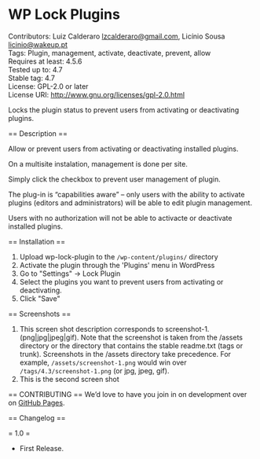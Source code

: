 # WP Lock Plugins #
Contributors: Luiz Calderaro <lzcalderaro@gmail.com>, Licínio Sousa <licinio@wakeup.pt>  
Tags: Plugin, management, activate, deactivate, prevent, allow  
Requires at least:  4.5.6  
Tested up to: 4.7  
Stable tag:  4.7  
License: GPL-2.0 or later  
License URI: http://www.gnu.org/licenses/gpl-2.0.html  

Locks the plugin status to prevent users from activating or deactivating plugins.

== Description ==

Allow or prevent users from activating or deactivating installed plugins.

On a multisite instalation, management is done per site.

Simply click the checkbox to prevent user management of plugin.

The plug-in is “capabilities aware” – only users with the ability to activate plugins (editors and administrators) will be able to edit plugin management.

Users with no authorization will not be able to activacte or deactivate installed plugins.

== Installation ==

1. Upload wp-lock-plugin to the `/wp-content/plugins/` directory
2. Activate the plugin through the 'Plugins' menu in WordPress
3. Go to "Settings" -> Lock Plugin
4. Select the plugins you want to prevent users from activating or deactivating.
5. Click "Save"

== Screenshots ==

1. This screen shot description corresponds to screenshot-1.(png|jpg|jpeg|gif). Note that the screenshot is taken from
the /assets directory or the directory that contains the stable readme.txt (tags or trunk). Screenshots in the /assets
directory take precedence. For example, `/assets/screenshot-1.png` would win over `/tags/4.3/screenshot-1.png`
(or jpg, jpeg, gif).
2. This is the second screen shot

== CONTRIBUTING ==
We’d love to have you join in on development over on [GitHub Pages](https://github.com/lzcalderaro/wp_lock_plugins).

== Changelog ==

= 1.0 =
* First Release.
